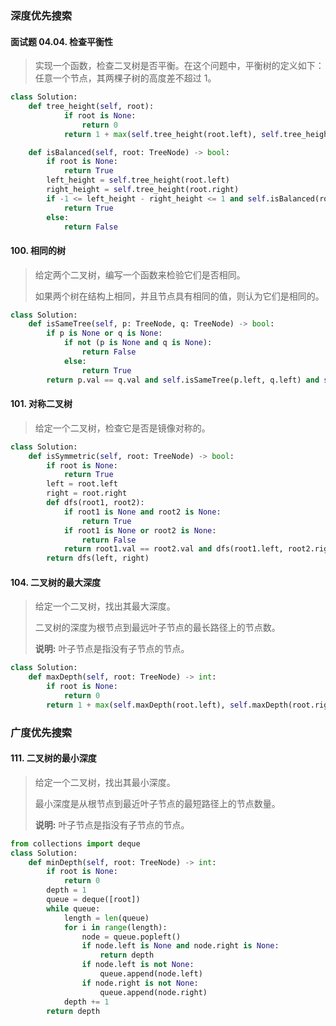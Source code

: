 ### 深度优先搜索

#### 面试题 04.04. 检查平衡性

> 实现一个函数，检查二叉树是否平衡。在这个问题中，平衡树的定义如下：任意一个节点，其两棵子树的高度差不超过 1。

```python
class Solution:
    def tree_height(self, root):
            if root is None:
                return 0
            return 1 + max(self.tree_height(root.left), self.tree_height(root.right))

    def isBalanced(self, root: TreeNode) -> bool:
        if root is None:
            return True
        left_height = self.tree_height(root.left)
        right_height = self.tree_height(root.right)
        if -1 <= left_height - right_height <= 1 and self.isBalanced(root.left) and self.isBalanced(root.right):
            return True
        else:
            return False
```

#### 100. 相同的树

> 给定两个二叉树，编写一个函数来检验它们是否相同。
>
> 如果两个树在结构上相同，并且节点具有相同的值，则认为它们是相同的。

```python
class Solution:
    def isSameTree(self, p: TreeNode, q: TreeNode) -> bool:
        if p is None or q is None:
            if not (p is None and q is None):
                return False
            else:
                return True
        return p.val == q.val and self.isSameTree(p.left, q.left) and self.isSameTree(p.right, q.right)
```

#### 101. 对称二叉树

> 给定一个二叉树，检查它是否是镜像对称的。

```python
class Solution:
    def isSymmetric(self, root: TreeNode) -> bool:
        if root is None:
            return True
        left = root.left
        right = root.right
        def dfs(root1, root2):
            if root1 is None and root2 is None:
                return True
            if root1 is None or root2 is None:
                return False
            return root1.val == root2.val and dfs(root1.left, root2.right) and dfs(root1.right, root2.left)
        return dfs(left, right)
```

#### 104. 二叉树的最大深度

> 给定一个二叉树，找出其最大深度。
>
> 二叉树的深度为根节点到最远叶子节点的最长路径上的节点数。
>
> **说明:** 叶子节点是指没有子节点的节点。

```python
class Solution:
    def maxDepth(self, root: TreeNode) -> int:
        if root is None:
            return 0
        return 1 + max(self.maxDepth(root.left), self.maxDepth(root.right))
```

### 广度优先搜索

#### 111. 二叉树的最小深度

> 给定一个二叉树，找出其最小深度。
>
> 最小深度是从根节点到最近叶子节点的最短路径上的节点数量。
>
> **说明:** 叶子节点是指没有子节点的节点。

```python
from collections import deque
class Solution:
    def minDepth(self, root: TreeNode) -> int:
        if root is None:
            return 0
        depth = 1
        queue = deque([root])
        while queue:
            length = len(queue)
            for i in range(length):
                node = queue.popleft()
                if node.left is None and node.right is None:
                    return depth
                if node.left is not None:
                    queue.append(node.left)
                if node.right is not None:
                    queue.append(node.right)
            depth += 1
        return depth
```

